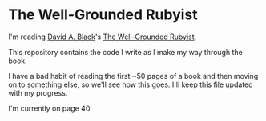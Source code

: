 # The Well-Grounded Rubyist

I'm reading [David A. Black](http://www.wobblini.net/)'s [The Well-Grounded Rubyist](http://www.manning.com/black2/).

This repository contains the code I write as I make my way through the book.

I have a bad habit of reading the first ~50 pages of a book and then moving on to something else, so we'll see how this goes. I'll keep this file updated with my progress.

I'm currently on page 40.
